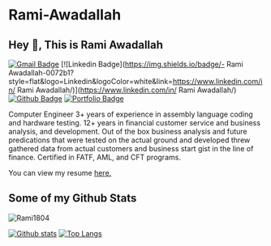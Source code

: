 # Rami-Awadallah
## Hey 👋, This is Rami Awadallah
[![Gmail Badge](https://img.shields.io/badge/-ramiawd@outlook.com-c14438?style=flat&logo=Gmail&logoColor=white&link=mailto:ramiawd@outlook.com)](mailto:ramiawd@outlook.com) 
[![Linkedin Badge](https://img.shields.io/badge/-  Rami Awadallah-0072b1?style=flat&logo=Linkedin&logoColor=white&link=https://www.linkedin.com/in/  Rami Awadallah/)](https://www.linkedin.com/in/  Rami Awadallah/) [![Github Badge](https://img.shields.io/badge/-Rami1804-grey?style=flat&logo=github&logoColor=white&link=https://github.com/Rami1804/)](https://www.github.com/Rami1804/) [![Portfolio Badge](https://img.shields.io/badge/portfolio-web-blue?style=flat&link=https://github.com/Rami1804/Rami-Awadallah.git/)](https://github.com/Rami1804/Rami-Awadallah.git/) <p align='left'>Computer Engineer 3+ years of experience in assembly language coding and hardware testing. 12+ years in financial customer service and business analysis, and development. Out of the box business analysis and future predications that were tested on the actual ground and developed threw gathered data from actual customers and business start gist in the line of finance. Certified in FATF, AML, and CFT programs.    </p><p align='left'> You can view my resume <a href='https://docs.google.com/document/d/1fiGeM6tDS4sAVxY3VGsRlOVvcuADVurP/edit?usp=drive_link&ouid=111826792553728326912&rtpof=true&sd=true ' target=_blank><u>here</u>.</a></p>
## Some of my Github Stats
<p align=left> <img src=https://komarev.com/ghpvc/?username=Rami1804 alt=Rami1804 /> </p>

[![Github stats](https://github-readme-stats.vercel.app/api?username=Rami1804&show_icons=true&include_all_commits=true)](https://github.com/Rami1804/github-readme-stats)
[![Top Langs](https://github-readme-stats.vercel.app/api/top-langs/?username=Rami1804&layout=compact)](https://github.com/Rami1804/github-readme-stats)
   

